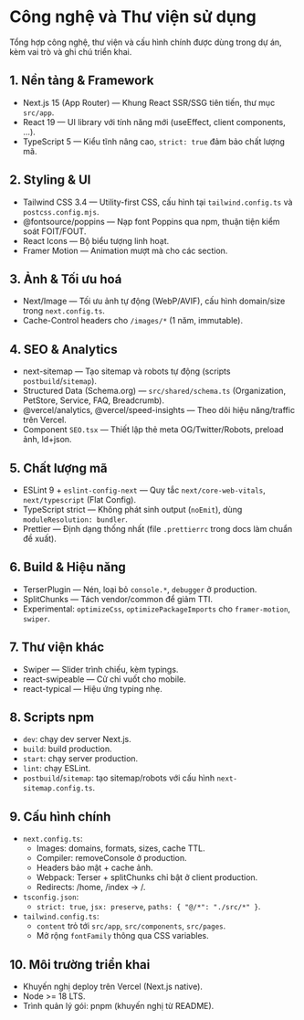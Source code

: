 # Công nghệ và Thư viện sử dụng

Tổng hợp công nghệ, thư viện và cấu hình chính được dùng trong dự án, kèm vai trò và ghi chú triển khai.

## 1. Nền tảng & Framework

- Next.js 15 (App Router) — Khung React SSR/SSG tiên tiến, thư mục `src/app`.
- React 19 — UI library với tính năng mới (useEffect, client components, …).
- TypeScript 5 — Kiểu tĩnh nâng cao, `strict: true` đảm bảo chất lượng mã.

## 2. Styling & UI

- Tailwind CSS 3.4 — Utility-first CSS, cấu hình tại `tailwind.config.ts` và `postcss.config.mjs`.
- @fontsource/poppins — Nạp font Poppins qua npm, thuận tiện kiểm soát FOIT/FOUT.
- React Icons — Bộ biểu tượng linh hoạt.
- Framer Motion — Animation mượt mà cho các section.

## 3. Ảnh & Tối ưu hoá

- Next/Image — Tối ưu ảnh tự động (WebP/AVIF), cấu hình domain/size trong `next.config.ts`.
- Cache-Control headers cho `/images/*` (1 năm, immutable).

## 4. SEO & Analytics

- next-sitemap — Tạo sitemap và robots tự động (scripts `postbuild`/`sitemap`).
- Structured Data (Schema.org) — `src/shared/schema.ts` (Organization, PetStore, Service, FAQ, Breadcrumb).
- @vercel/analytics, @vercel/speed-insights — Theo dõi hiệu năng/traffic trên Vercel.
- Component `SEO.tsx` — Thiết lập thẻ meta OG/Twitter/Robots, preload ảnh, ld+json.

## 5. Chất lượng mã

- ESLint 9 + `eslint-config-next` — Quy tắc `next/core-web-vitals`, `next/typescript` (Flat Config).
- TypeScript strict — Không phát sinh output (`noEmit`), dùng `moduleResolution: bundler`.
- Prettier — Định dạng thống nhất (file `.prettierrc` trong docs làm chuẩn đề xuất).

## 6. Build & Hiệu năng

- TerserPlugin — Nén, loại bỏ `console.*`, `debugger` ở production.
- SplitChunks — Tách vendor/common để giảm TTI.
- Experimental: `optimizeCss`, `optimizePackageImports` cho `framer-motion`, `swiper`.

## 7. Thư viện khác

- Swiper — Slider trình chiếu, kèm typings.
- react-swipeable — Cử chỉ vuốt cho mobile.
- react-typical — Hiệu ứng typing nhẹ.

## 8. Scripts npm

- `dev`: chạy dev server Next.js.
- `build`: build production.
- `start`: chạy server production.
- `lint`: chạy ESLint.
- `postbuild`/`sitemap`: tạo sitemap/robots với cấu hình `next-sitemap.config.ts`.

## 9. Cấu hình chính

- `next.config.ts`:
  - Images: domains, formats, sizes, cache TTL.
  - Compiler: removeConsole ở production.
  - Headers bảo mật + cache ảnh.
  - Webpack: Terser + splitChunks chỉ bật ở client production.
  - Redirects: /home, /index -> /.
- `tsconfig.json`:
  - `strict: true`, `jsx: preserve`, `paths: { "@/*": "./src/*" }`.
- `tailwind.config.ts`:
  - `content` trỏ tới `src/app`, `src/components`, `src/pages`.
  - Mở rộng `fontFamily` thông qua CSS variables.

## 10. Môi trường triển khai

- Khuyến nghị deploy trên Vercel (Next.js native).
- Node >= 18 LTS.
- Trình quản lý gói: pnpm (khuyến nghị từ README).
